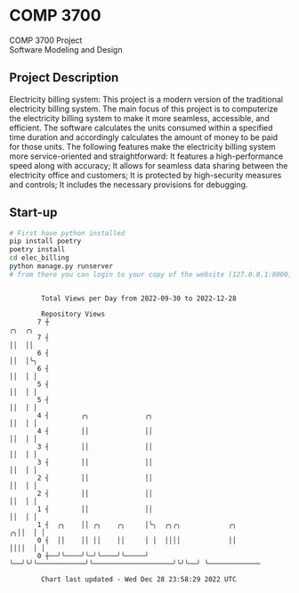 # COMP 3700
COMP 3700 Project  
Software Modeling and Design
## Project Description
Electricity billing system: This project is a modern version of the traditional electricity billing system. The main focus of this project is to computerize the electricity billing system to make it more seamless, accessible, and efficient. The software calculates the units consumed within a specified time duration and accordingly calculates the amount of money to be paid for those units. The following features make the electricity billing system more service-oriented and straightforward: It features a high-performance speed along with accuracy; It allows for seamless data sharing between the electricity office and customers; It is protected by high-security measures and controls; It includes the necessary provisions for debugging.

## Start-up
```bash
# First have python installed
pip install poetry
poetry install
cd elec_billing
python manage.py runserver
# from there you can login to your copy of the website (127.0.0.1:8000), default creds are admin/admin
```

```

        Total Views per Day from 2022-09-30 to 2022-12-28

        Repository Views
       7 ┼                                                                     ╭╮  ╭╮
       7 ┤                                                                     ││  ││
       6 ┤                                                                     ││  │╰╮
       6 ┤                                                                     ││  │ │
       5 ┤                                                                     ││  │ │
       5 ┤                                                                     ││  │ │
       4 ┤        ╭╮              ╭╮                                           ││  │ │
       4 ┤        ││              ││                                           ││  │ │
       3 ┤        ││              ││                                           ││  │ │
       3 ┤        ││              ││                                           ││  │ │
       2 ┤        ││              ││                                           ││  │ │
       2 ┤        ││              ││                                           ││  │ │
       1 ┤        ││              ││                                           ││  │ │
       1 ┤  ╭╮    ││ ╭╮    ╭╮     │╰╮  ╭╮╭╮            ╭╮                    ╭╮││  │ │
       0 ┤  ││    ││ ││    ││     │ │  ││││            ││                    ││││  │ │
       0 ┼──╯╰────╯╰─╯╰────╯╰─────╯ ╰──╯╰╯╰────────────╯╰────────────────────╯╰╯╰──╯ ╰─────────────

        Chart last updated - Wed Dec 28 23:58:29 2022 UTC
        
```
